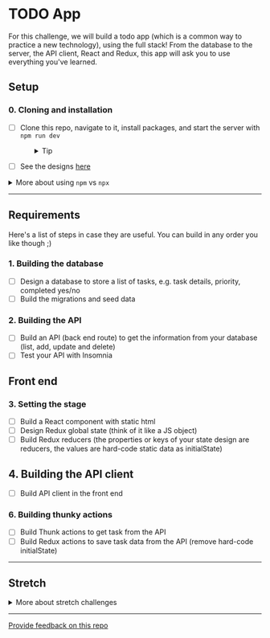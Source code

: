 # TODO App

For this challenge, we will build a todo app (which is a common way to practice a new technology), using the full stack! From the database to the server, the API client, React and Redux, this app will ask you to use everything you've learned.

## Setup

### 0. Cloning and installation
- [ ] Clone this repo, navigate to it, install packages, and start the server with `npm run dev`
  <details style="padding-left: 2em">
    <summary>Tip</summary>

    You may also want to start a new branch
    ```sh
    cd todo-full-stack
    npm i
    git checkout -b <branchname>
    npm run dev
    ```
  </details>

- [ ] See the designs [here](http://localhost:3000/designs/)

<details>
  <summary>More about using <code>npm</code> vs <code>npx</code></summary>

  - When running knex, run `npm run knex <command>`, e.g. `npm run knex migrate:latest` rather than using `npx`
  - When running webpack, run `npm run webpack <extra commands>`, e.g. `npm run webpack`, rather than using `npx`
</details>

---

## Requirements

Here's a list of steps in case they are useful. You can build in any order you like though ;)

### 1. Building the database

- [ ] Design a database to store a list of tasks, e.g. task details, priority, completed yes/no
- [ ] Build the migrations and seed data

### 2. Building the API
- [ ] Build an API (back end route) to get the information from your database (list, add, update and delete)
- [ ] Test your API with Insomnia

## Front end

### 3. Setting the stage

- [ ] Build a React component with static html
- [ ] Design Redux global state (think of it like a JS object)
- [ ] Build Redux reducers (the properties or keys of your state design are reducers, the values are hard-code static data as initialState)

## 4. Building the API client
- [ ] Build API client in the front end

### 6. Building thunky actions
- [ ] Build Thunk actions to get task from the API
- [ ] Build Redux actions to save task data from the API (remove hard-code initialState)

--- 
## Stretch

<details>
  <summary>More about stretch challenges</summary>

  - Forms can be tough to build accessibly. First ensure all parts of your form can be reached and used with keyboard-only navigation. Then test your form page with the WAVE browser extension, and fix any accessibility issues it detects

</details>

---
[Provide feedback on this repo](https://docs.google.com/forms/d/e/1FAIpQLSfw4FGdWkLwMLlUaNQ8FtP2CTJdGDUv6Xoxrh19zIrJSkvT4Q/viewform?usp=pp_url&entry.1958421517=todo-full-stack)
